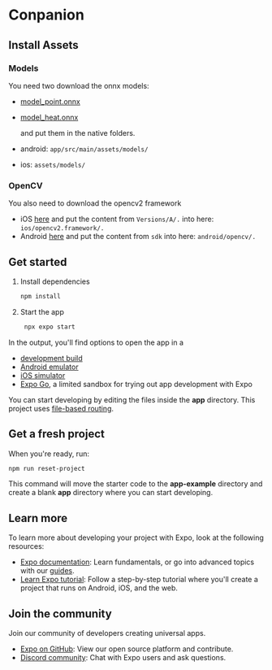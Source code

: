 # Conpanion

## Install Assets

### Models

You need two download the onnx models:

-   [model_point.onnx](docs.google.com/uc?export=download&id=1J7cRuupeEIudYrH_CCSV9WvFfu9JM_qU)
-   [model_heat.onnx](docs.google.com/uc?export=download&id=1IlbLPkCv-TdaBLOPh_4J97P1_KHYYJ7a)

    and put them in the native folders.

-   android: `app/src/main/assets/models/`
-   ios: `assets/models/`

### OpenCV

You also need to download the opencv2 framework

-   iOS [here](https://github.com/opencv/opencv/releases/download/4.11.0/opencv-4.11.0-ios-framework.zip) and put the content from `Versions/A/.` into here: `ios/opencv2.framework/.`
-   Android [here](https://github.com/opencv/opencv/releases/download/4.11.0/opencv-4.11.0-android-sdk.zip) and put the content from `sdk` into here: `android/opencv/.`

## Get started

1. Install dependencies

    ```bash
    npm install
    ```

2. Start the app

    ```bash
     npx expo start
    ```

In the output, you'll find options to open the app in a

-   [development build](https://docs.expo.dev/develop/development-builds/introduction/)
-   [Android emulator](https://docs.expo.dev/workflow/android-studio-emulator/)
-   [iOS simulator](https://docs.expo.dev/workflow/ios-simulator/)
-   [Expo Go](https://expo.dev/go), a limited sandbox for trying out app development with Expo

You can start developing by editing the files inside the **app** directory. This project uses [file-based routing](https://docs.expo.dev/router/introduction).

## Get a fresh project

When you're ready, run:

```bash
npm run reset-project
```

This command will move the starter code to the **app-example** directory and create a blank **app** directory where you can start developing.

## Learn more

To learn more about developing your project with Expo, look at the following resources:

-   [Expo documentation](https://docs.expo.dev/): Learn fundamentals, or go into advanced topics with our [guides](https://docs.expo.dev/guides).
-   [Learn Expo tutorial](https://docs.expo.dev/tutorial/introduction/): Follow a step-by-step tutorial where you'll create a project that runs on Android, iOS, and the web.

## Join the community

Join our community of developers creating universal apps.

-   [Expo on GitHub](https://github.com/expo/expo): View our open source platform and contribute.
-   [Discord community](https://chat.expo.dev): Chat with Expo users and ask questions.
